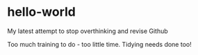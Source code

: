 # hello-world
My latest attempt to stop overthinking and revise Github

Too much training to do - too little time.  Tidying needs done too!
